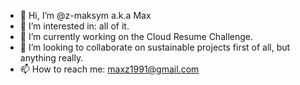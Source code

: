 - 👋 Hi, I’m @z-maksym a.k.a Max
- 👀 I’m interested in: all of it.
- 🌱 I’m currently working on the Cloud Resume Challenge.
- 💞️ I’m looking to collaborate on sustainable projects first of all, but anything really.
- 📫 How to reach me: maxz1991@gmail.com

<!---
z-maksym/z-maksym is a ✨ special ✨ repository because its `README.md` (this file) appears on your GitHub profile.
You can click the Preview link to take a look at your changes.
--->
